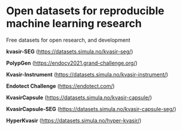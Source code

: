 # Open datasets for reproducible machine learning research 
Free datasets for open research, and development

**kvasir-SEG** (https://datasets.simula.no/kvasir-seg/)

**PolypGen** (https://endocv2021.grand-challenge.org/)

**Kvasir-Instrument** (https://datasets.simula.no/kvasir-instrument/)

**Endotect Challenge** (https://endotect.com/)

**KvasirCapsule** (https://datasets.simula.no/kvasir-capsule/)

**KvasirCapsule-SEG** (https://datasets.simula.no/kvasir-capsule-seg/)

**HyperKvasir**  (https://datasets.simula.no/hyper-kvasir/)
